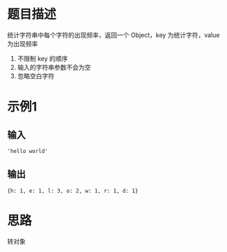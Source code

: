 # 题目描述

统计字符串中每个字符的出现频率，返回一个 Object，key 为统计字符，value 为出现频率
1. 不限制 key 的顺序
2. 输入的字符串参数不会为空
3. 忽略空白字符

# 示例1

## 输入

```
'hello world'
```

## 输出

```
{h: 1, e: 1, l: 3, o: 2, w: 1, r: 1, d: 1}
```

# 思路
转对象
